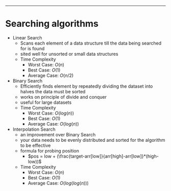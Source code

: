 
---
# Searching algorithms
- Linear Search
	- Scans each element of a data structure till the data being searched for is found
	- sited well for unsorted or small data structures
	- Time Complexity
		- Worst Case: $O(n)$
		- Best Case: $O(1)$
		- Average Case: $O(n/2)$
- Binary Search
	- Efficiently finds element by repeatedly dividing the dataset into halves the data must be sorted
	- works on principle of divide and conquer
	- useful for large datasets 
	- Time Complexity
		- Worst Case: $O(log(n))$
		- Best Case: $O(1)$
		- Average Case: $O(log(n))$
- Interpolation Search 
	- an improvement over Binary Search
	- your data needs to be evenly distributed and sorted for the algorithm to be effective
	- formula for probing position
		-  $pos = low + (\frac{target-arr[low]}{arr[high]-arr[low]}*(high-low))$
	- Time Complexity
		- Worst Case: $O(n)$
		- Best Case: $O(1)$
		- Average Case: $O(log(log(n)))$